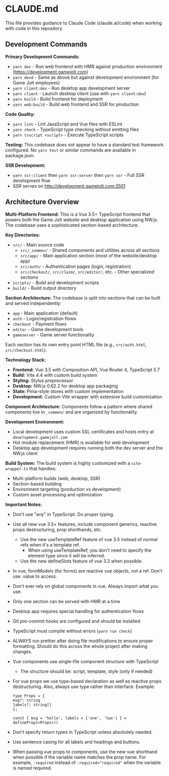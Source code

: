 # CLAUDE.md

This file provides guidance to Claude Code (claude.ai/code) when working with code in this repository.

## Development Commands

**Primary Development Commands:**

- `yarn dev` - Run web frontend with HMR against production environment (https://development.gamejolt.com)
- `yarn devd` - Same as above but against development environment (for Game Jolt employees)
- `yarn client:dev` - Run desktop app development server
- `yarn client` - Launch desktop client (use with `yarn client:dev`)
- `yarn build` - Build frontend for deployment
- `yarn web:build` - Build web frontend and SSR for production

**Code Quality:**

- `yarn lint` - Lint JavaScript and Vue files with ESLint
- `yarn check` - TypeScript type checking without emitting files
- `yarn tsscript <script>` - Execute TypeScript scripts

**Testing:**
This codebase does not appear to have a standard test framework configured. No `yarn test` or similar commands are available in package.json.

**SSR Development:**

- `yarn ssr:client` then `yarn ssr:server` then `yarn ssr` - Full SSR development flow
- SSR serves on http://development.gamejolt.com:3501

## Architecture Overview

**Multi-Platform Frontend:**
This is a Vue 3.5+ TypeScript frontend that powers both the Game Jolt website and desktop application using NW.js. The codebase uses a sophisticated section-based architecture.

**Key Directories:**

- `src/` - Main source code
  - `src/_common/` - Shared components and utilities across all sections
  - `src/app/` - Main application section (most of the website/desktop app)
  - `src/auth/` - Authentication pages (login, registration)
  - `src/checkout/`, `src/claim/`, `src/editor/`, etc. - Other specialized sections
- `scripts/` - Build and development scripts
- `build/` - Build output directory

**Section Architecture:**
The codebase is split into sections that can be built and served independently:

- `app` - Main application (default)
- `auth` - Login/registration flows
- `checkout` - Payment flows
- `editor` - Game development tools
- `gameserver` - Game server functionality

Each section has its own entry point HTML file (e.g., `src/auth.html`, `src/checkout.html`).

**Technology Stack:**

- **Frontend:** Vue 3.5 with Composition API, Vue Router 4, TypeScript 5.7
- **Build:** Vite 4.4 with custom build system
- **Styling:** Stylus preprocessor
- **Desktop:** NW.js 0.62.2 for desktop app packaging
- **State:** Pinia-style stores with custom implementation
- **Development:** Custom Vite wrapper with extensive build customization

**Component Architecture:**
Components follow a pattern where shared components live in `_common/` and are organized by functionality.

**Development Environment:**

- Local development uses custom SSL certificates and hosts entry at `development.gamejolt.com`
- Hot module replacement (HMR) is available for web development
- Desktop app development requires running both the dev server and the NW.js client

**Build System:**
The build system is highly customized with a `vite-wrapper.ts` that handles:

- Multi-platform builds (web, desktop, SSR)
- Section-based building
- Environment targeting (production vs development)
- Custom asset processing and optimization

**Important Notes:**

- Don't use "any" in TypeScript. Do proper typing.
- Use all new vue 3.5+ features, include component generics, reactive props destructuring, prop shorthands, etc.
  - Use the new useTemplateRef feature of vue 3.5 instead of normal refs when it's a template ref.
    - When using useTemplateRef, you don't need to specify the element type since it will be inferred.
  - Use the new defineSlots feature of vue 3.3 when possible.
- In vue, formModels (for forms) are reactive vue objects, not a ref. Don't use .value to access.
- Don't ever rely on global components in vue. Always import what you use.
- Only one section can be served with HMR at a time
- Desktop app requires special handling for authentication flows
- Git pre-commit hooks are configured and should be installed
- TypeScript must compile without errors (`yarn run check`)
- ALWAYS run prettier after doing file modifications to ensure proper formatting. Should do this across the whole project after making changes.
- Vue components use single-file component structure with TypeScript
  - The structure should be: script, template, style (only if needed)
- For vue props we use type-based declaration as well as reactive props destructuring. Also, always use type rather than interface.
  Example:

  ```
  type Props = {
  msg?: string
  labels?: string[]
  };

  const { msg = 'hello', labels = ['one', 'two'] } = defineProps<Props>()
  ```

- Don't specify return types in TypeScript unless absolutely needed.
- Use sentence casing for all labels and headings and buttons.
- When passing vue props to components, use the new vue shorthand when possible if the variable name matches the prop name. For example, `:required` instead of `:required="required"` when the variable is named required.

